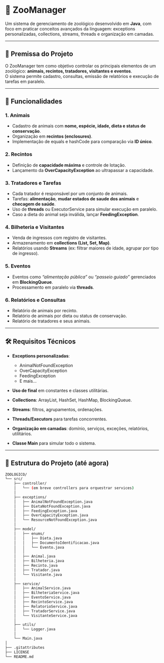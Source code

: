 # 🦁 ZooManager

Um sistema de gerenciamento de zoológico desenvolvido em **Java**, com foco em praticar conceitos avançados da linguagem: exceptions personalizadas, collections, streams, threads e organização em camadas.

---

## 📌 Premissa do Projeto
O ZooManager tem como objetivo controlar os principais elementos de um zoológico: **animais, recintos, tratadores, visitantes e eventos**.  
O sistema permite cadastro, consultas, emissão de relatórios e execução de tarefas em paralelo.

---

## 🚀 Funcionalidades

### 1. Animais
- Cadastro de animais com **nome, espécie, idade, dieta e status de conservação**.  
- Organização em **recintos (enclosures)**.  
- Implementação de equals e hashCode para comparação via **ID único**.

### 2. Recintos
- Definição de **capacidade máxima** e controle de lotação.  
- Lançamento da **OverCapacityException** ao ultrapassar a capacidade.

### 3. Tratadores e Tarefas
- Cada tratador é responsável por um conjunto de animais.  
- Tarefas: **alimentação**, **mudar estados de saude dos animais** e **checagem de saúde**.  
- Uso de **threads** ou ExecutorService para simular execução em paralelo.  
- Caso a dieta do animal seja inválida, lançar **FeedingException**.

### 4. Bilheteria e Visitantes
- Venda de ingressos com registro de visitantes.  
- Armazenamento em **collections (List, Set, Map)**.  
- Relatórios usando **Streams** (ex: filtrar maiores de idade, agrupar por tipo de ingresso).

### 5. Eventos
- Eventos como *“alimentação pública”* ou *“passeio guiado”* gerenciados em **BlockingQueue**.  
- Processamento em paralelo via **threads**.

### 6. Relatórios e Consultas
- Relatório de animais por recinto.  
- Relatório de animais por dieta ou status de conservação.  
- Relatório de tratadores e seus animais.

---

## 🛠️ Requisitos Técnicos
- **Exceptions personalizadas**:  
  - AnimalNotFoundException 
  - OverCapacityException
  - FeedingException
  - E mais...

- **Uso de final** em constantes e classes utilitárias.  
- **Collections**: ArrayList, HashSet, HashMap, BlockingQueue.  
- **Streams**: filtros, agrupamentos, ordenações.  
- **Threads/Executors** para tarefas concorrentes.  
- **Organização em camadas**: domínio, serviços, exceções, relatórios, utilitários.  
- **Classe Main** para simular todo o sistema.

---

## 📂 Estrutura do Projeto (até agora)

```bash
ZOOLOGICO/
└── src/
    ├── controller/
    │   └── (em breve controllers para orquestrar services)
    │
    ├── exceptions/
    │   ├── AnimalNotFoundException.java
    │   ├── DietaNotFoundException.java
    │   ├── FeedingException.java
    │   ├── OverCapacityException.java
    │   └── ResourceNotFoundException.java
    │
    ├── model/
    │   ├── enums/
    │   │   ├── Dieta.java
    │   │   ├── DocumentoIdentificacao.java
    │   │   └── Evento.java
    │   │
    │   ├── Animal.java
    │   ├── Bilheteria.java
    │   ├── Recinto.java
    │   ├── Tratador.java
    │   └── Visitante.java
    │
    ├── service/
    │   ├── AnimalService.java
    │   ├── BilheteriaService.java
    │   ├── EventoService.java
    │   ├── RecintoService.java
    │   ├── RelatorioService.java
    │   ├── TratadorService.java
    │   └── VisitanteService.java
    │
    ├── utils/
    │   └── Logger.java
    │
    └── Main.java
│
├── .gitattributes
├── LICENSE
└── README.md

